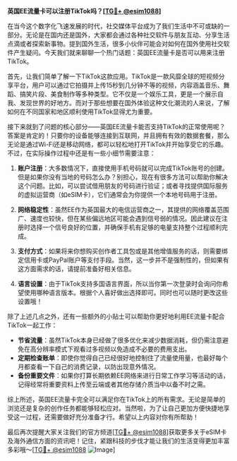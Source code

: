 **英国EE流量卡可以注册TikTok吗？[[TG💪+ @esim1088](https://t.me/s/esim1088)]**

在当今这个数字化飞速发展的时代，社交媒体平台成为了我们生活中不可或缺的一部分。无论是在国内还是国外，大家都会通过各种社交软件与朋友互动、分享生活点滴或者探索新事物。提到国外生活，很多小伙伴可能会对如何在国外使用社交软件产生疑问。今天我们就来聊聊一个热门话题：英国EE流量卡是否可以用来注册TikTok。

首先，让我们简单了解一下TikTok这款应用。TikTok是一款风靡全球的短视频分享平台，用户可以通过它拍摄并上传15秒到几分钟不等的视频，内容涵盖音乐、舞蹈、搞笑片段、美食制作等多种类型。它不仅是一个娱乐工具，更是一个展示自我、发现世界的好地方。而对于那些想要在国外体验这种文化潮流的人来说，了解如何在不同国家和地区顺利使用TikTok显得尤为重要。

接下来就到了问题的核心部分——英国EE流量卡能否支持TikTok的正常使用呢？答案是肯定的！只要你的设备能够连接到互联网，并且拥有有效的数据套餐，那么无论是通过Wi-Fi还是移动网络，都可以轻松地打开TikTok并开始享受它的乐趣。不过，在实际操作过程中还是有一些小细节需要注意：

1. **账户注册**：大多数情况下，直接使用手机号码就可以完成TikTok账号的创建。但是如果你没有当地的号码怎么办？别担心，现在有很多方法可以帮助你解决这个问题。比如，可以尝试借用朋友的号码进行验证；或者寻找提供国际服务的虚拟运营商（如eSIM卡），它们通常会为你提供一个本地号码用于注册。

2. **网络稳定性**：虽然EE作为英国最大的电信运营商之一，其提供的网络覆盖范围广、速度也较快，但在某些偏远地区可能会遇到信号弱的情况。因此建议在注册时选择一个信号良好的位置，并确保手机有足够的电量支持整个过程顺利完成。

3. **支付方式**：如果将来你想购买创作者工具包或是其他增值服务的话，则需要绑定信用卡或PayPal账户等支付手段。当然，这一步并不是强制性的，但如果有这方面需求的话，请提前准备好相关信息。

4. **语言设置**：由于TikTok支持多国语言界面，所以当你第一次登录时会询问你希望使用哪种语言版本。根据个人喜好做出选择即可。同时也可以随时更改这些设置哦！

除了上述几点之外，还有一些额外的小贴士可以帮助你更好地利用EE流量卡配合TikTok一起工作：

- **节省流量**：虽然TikTok本身已经做了很多优化来减少数据消耗，但仍需注意避免在高分辨率模式下观看过多视频以免造成不必要的费用支出。
- **定期检查账单**：即使你觉得自己已经很好地控制住了流量使用量，也最好每个月都查看一下自己的消费记录，以防出现意外情况。
- **备份重要文件**：如果你打算长期依赖EE网络来进行日常工作学习等活动的话，记得经常将重要资料上传至云端或者其他存储介质当中以备不时之需。

综上所述，英国EE流量卡完全可以满足你在TikTok上的所有需求。无论是简单的浏览还是复杂的创作任务都能够轻松应对。当然啦，为了让自己更加方便快捷地享受这一过程，还需要做好充分准备才行。希望以上内容对你有所帮助！

最后再次提醒大家关注我们的官方频道[[TG💪+ @esim1088](https://t.me/s/esim1088)]获取更多关于eSIM卡及海外通信方面的资讯吧！记住，紧跟科技的步伐才能让我们的生活变得更加丰富多彩哦～[[TG💪+ @esim1088](https://t.me/s/esim1088) ![Image](https://i.postimg.cc/4NQfJmqS/Snipaste-2025-05-13-00-14-12.png)]
